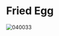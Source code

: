 # Fried Egg

![040033](https://user-images.githubusercontent.com/50277379/140708104-fc3ecc4b-0f29-4bda-9140-48f2bcf7a9b1.jpg)
